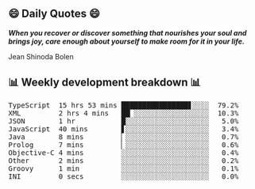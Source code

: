 ## 😄 Daily Quotes 😄

_**When you recover or discover something that nourishes your soul and brings joy, care enough about yourself to make room for it in your life.**_

Jean Shinoda Bolen



## 📊 Weekly development breakdown 📊

<pre>TypeScript  15 hrs 53 mins ████████████████▋░░░░  79.2%
XML         2 hrs 4 mins   ██▏░░░░░░░░░░░░░░░░░░  10.3%
JSON        1 hr           █░░░░░░░░░░░░░░░░░░░░   5.0%
JavaScript  40 mins        ▋░░░░░░░░░░░░░░░░░░░░   3.4%
Java        8 mins         ▏░░░░░░░░░░░░░░░░░░░░   0.7%
Prolog      7 mins         ▏░░░░░░░░░░░░░░░░░░░░   0.6%
Objective-C 4 mins         ░░░░░░░░░░░░░░░░░░░░░   0.4%
Other       2 mins         ░░░░░░░░░░░░░░░░░░░░░   0.2%
Groovy      1 min          ░░░░░░░░░░░░░░░░░░░░░   0.1%
INI         0 secs         ░░░░░░░░░░░░░░░░░░░░░   0.0%</pre>